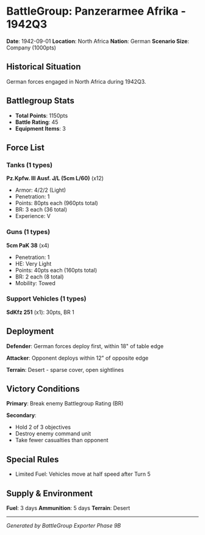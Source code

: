 # BattleGroup: Panzerarmee Afrika - 1942Q3

**Date**: 1942-09-01
**Location**: North Africa
**Nation**: German
**Scenario Size**: Company (1000pts)

## Historical Situation

German forces engaged in North Africa during 1942Q3.

## Battlegroup Stats

- **Total Points**: 1150pts
- **Battle Rating**: 45
- **Equipment Items**: 3

## Force List

### Tanks (1 types)

**Pz.Kpfw. III Ausf. J/L (5cm L/60)** (x12)
- Armor: 4/2/2 (Light)
- Penetration: 1
- Points: 80pts each (960pts total)
- BR: 3 each (36 total)
- Experience: V

### Guns (1 types)

**5cm PaK 38** (x4)
- Penetration: 1
- HE: Very Light
- Points: 40pts each (160pts total)
- BR: 2 each (8 total)
- Mobility: Towed

### Support Vehicles (1 types)

**SdKfz 251** (x1): 30pts, BR 1

## Deployment

**Defender**: German forces deploy first, within 18" of table edge

**Attacker**: Opponent deploys within 12" of opposite edge

**Terrain**: Desert - sparse cover, open sightlines

## Victory Conditions

**Primary**: Break enemy Battlegroup Rating (BR)

**Secondary**:
- Hold 2 of 3 objectives
- Destroy enemy command unit
- Take fewer casualties than opponent

## Special Rules

- Limited Fuel: Vehicles move at half speed after Turn 5

## Supply & Environment

**Fuel**: 3 days
**Ammunition**: 5 days
**Terrain**: Desert

---

*Generated by BattleGroup Exporter Phase 9B*
